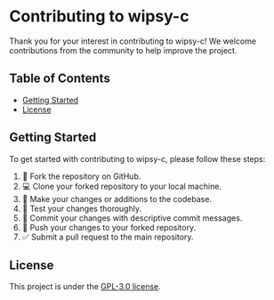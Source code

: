 # Contributing to wipsy-c

Thank you for your interest in contributing to wipsy-c! We welcome contributions from the community to help improve the project. 

## Table of Contents
- [Getting Started](#getting-started)
- [License](#license)

## Getting Started

To get started with contributing to wipsy-c, please follow these steps:

1. 🍴  Fork the repository on GitHub.
2. 💻 Clone your forked repository to your local machine.
3. 📝 Make your changes or additions to the codebase.
4. 🧪 Test your changes thoroughly.
5. 💌 Commit your changes with descriptive commit messages.
6. 🚀 Push your changes to your forked repository.
7. ✅ Submit a pull request to the main repository.

## License

This project is under the [GPL-3.0 license](https://choosealicense.com/licenses/gpl-3.0/).


